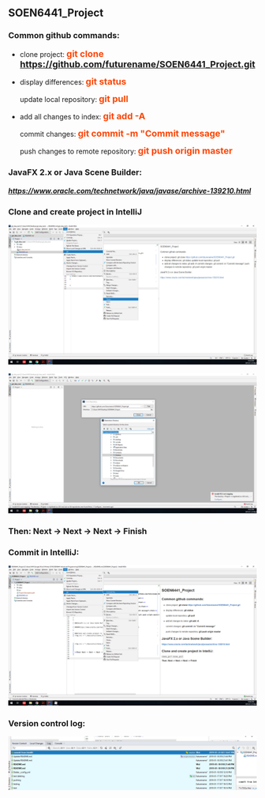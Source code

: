 ## SOEN6441_Project

### **Common github commands**:

+ clone project:   **<font color = #ff4500 size = 4>git clone https://github.com/futurename/SOEN6441_Project.git </font>**

+ display differences:  **<font color = #ff4500 size = 4>git status</font>**

  update local repository:  **<font color = #ff4500 size = 4>git pull</font>**

+ add all changes to index:  **<font color = #ff4500 size = 4>git add -A</font>**

  commit changes:  **<font color = #ff4500 size = 4>git commit -m "Commit message"</font>**

  push changes to remote repository:  **<font color = #ff4500 size = 4>git push origin master</font>**



### JavaFX 2.x or Java Scene Builder:

##### https://www.oracle.com/technetwork/java/javase/archive-139210.html


### Clone and create project in IntelliJ
![clone_in_Idea1](docs/pics/clone_in_Idea1.jpg)

![clone_in_Idea2](docs/pics/clone_in_Idea2.jpg)

### **Then: Next -> Next -> Next -> Finish**



### Commit in IntelliJ:
![commit_in_Idea](docs/pics/commit_in_Idea.jpg)

### Version control log:
![idea_version_control_log](docs/pics/idea_version_control_log.jpg)